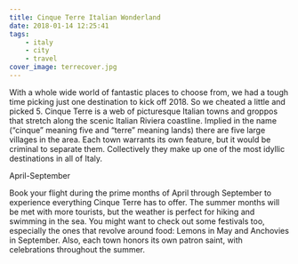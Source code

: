 ```yaml
---
title: Cinque Terre Italian Wonderland
date: 2018-01-14 12:25:41
tags: 
    - italy
    - city
    - travel
cover_image: terrecover.jpg
---
```

With a whole wide world of fantastic places to choose from, we had a tough time picking just one destination to kick off 2018. So we cheated a little and picked 5. Cinque Terre is a web of picturesque Italian towns and groppos that stretch along the scenic Italian Riviera coastline. Implied in the name (“cinque” meaning five and “terre” meaning lands) there are five large villages in the area. Each town warrants its own feature, but it would be criminal to separate them. Collectively they make up one of the most idyllic destinations in all of Italy.
<!-- more -->

April-September

Book your flight during the prime months of April through September to experience everything Cinque Terre has to offer. The summer months will be met with more tourists, but the weather is perfect for hiking and swimming in the sea. You might want to check out some festivals too, especially the ones that revolve around food: Lemons in May and Anchovies in September. Also, each town honors its own patron saint, with celebrations throughout the summer.